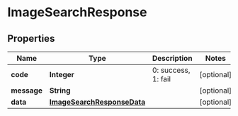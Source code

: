 
# ImageSearchResponse

## Properties
Name | Type | Description | Notes
------------ | ------------- | ------------- | -------------
**code** | **Integer** | 0: success, 1: fail |  [optional]
**message** | **String** |  |  [optional]
**data** | [**ImageSearchResponseData**](ImageSearchResponseData.md) |  |  [optional]



